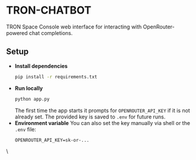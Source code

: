 # TRON-CHATBOT

TRON Space Console web interface for interacting with OpenRouter-powered chat completions.

## Setup
- **Install dependencies**
  ```bash
  pip install -r requirements.txt
  ```
- **Run locally**
  ```bash
  python app.py
  ```
  The first time the app starts it prompts for `OPENROUTER_API_KEY` if it is not already set. The provided key is saved to `.env` for future runs.
- **Environment variable**
  You can also set the key manually via shell or the `.env` file:
  ```env
  OPENROUTER_API_KEY=sk-or-...
  ```
\
